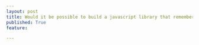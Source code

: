 ```yaml
---
layout: post
title: Would it be possible to build a javascript library that remembers all my CSS pain points?
published: True
feature: 

---
```


